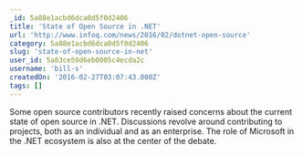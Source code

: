 ```yaml
---
_id: 5a88e1acbd6dca0d5f0d2406
title: 'State of Open Source in .NET'
url: 'http://www.infoq.com/news/2016/02/dotnet-open-source'
category: 5a88e1acbd6dca0d5f0d2406
slug: 'state-of-open-source-in-net'
user_id: 5a83ce59d6eb0005c4ecda2c
username: 'bill-s'
createdOn: '2016-02-27T03:07:43.000Z'
tags: []
---
```


Some open source contributors recently raised concerns about the current state of open source in .NET. Discussions revolve around contributing to projects, both as an individual and as an enterprise. The role of Microsoft in the .NET ecosystem is also at the center of the debate.
